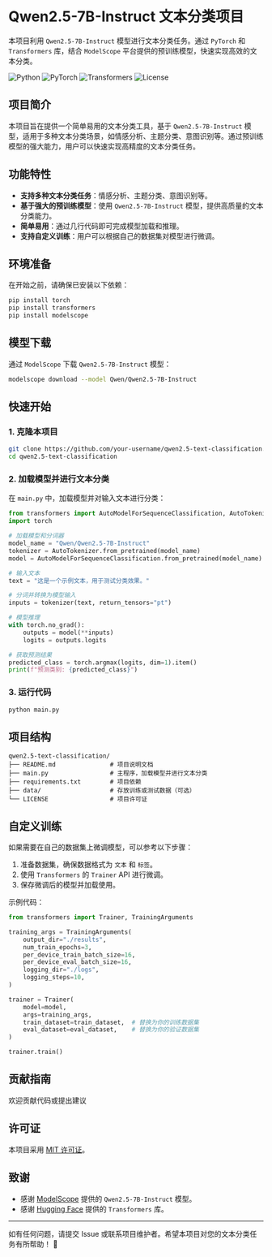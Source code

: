 # Qwen2.5-7B-Instruct 文本分类项目

本项目利用 `Qwen2.5-7B-Instruct` 模型进行文本分类任务。通过 `PyTorch` 和 `Transformers` 库，结合 `ModelScope` 平台提供的预训练模型，快速实现高效的文本分类。

![Python](https://img.shields.io/badge/Python-3.8%2B-blue)
![PyTorch](https://img.shields.io/badge/PyTorch-2.0%2B-orange)
![Transformers](https://img.shields.io/badge/Transformers-4.30%2B-green)
![License](https://img.shields.io/badge/License-MIT-yellow)

## 项目简介

本项目旨在提供一个简单易用的文本分类工具，基于 `Qwen2.5-7B-Instruct` 模型，适用于多种文本分类场景，如情感分析、主题分类、意图识别等。通过预训练模型的强大能力，用户可以快速实现高精度的文本分类任务。

## 功能特性

- **支持多种文本分类任务**：情感分析、主题分类、意图识别等。
- **基于强大的预训练模型**：使用 `Qwen2.5-7B-Instruct` 模型，提供高质量的文本分类能力。
- **简单易用**：通过几行代码即可完成模型加载和推理。
- **支持自定义训练**：用户可以根据自己的数据集对模型进行微调。

## 环境准备

在开始之前，请确保已安装以下依赖：

```bash
pip install torch
pip install transformers
pip install modelscope
```

## 模型下载

通过 `ModelScope` 下载 `Qwen2.5-7B-Instruct` 模型：

```bash
modelscope download --model Qwen/Qwen2.5-7B-Instruct
```

## 快速开始

### 1. 克隆本项目

```bash
git clone https://github.com/your-username/qwen2.5-text-classification.git
cd qwen2.5-text-classification
```

### 2. 加载模型并进行文本分类

在 `main.py` 中，加载模型并对输入文本进行分类：

```python
from transformers import AutoModelForSequenceClassification, AutoTokenizer
import torch

# 加载模型和分词器
model_name = "Qwen/Qwen2.5-7B-Instruct"
tokenizer = AutoTokenizer.from_pretrained(model_name)
model = AutoModelForSequenceClassification.from_pretrained(model_name)

# 输入文本
text = "这是一个示例文本，用于测试分类效果。"

# 分词并转换为模型输入
inputs = tokenizer(text, return_tensors="pt")

# 模型推理
with torch.no_grad():
    outputs = model(**inputs)
    logits = outputs.logits

# 获取预测结果
predicted_class = torch.argmax(logits, dim=1).item()
print(f"预测类别: {predicted_class}")
```

### 3. 运行代码

```bash
python main.py
```

## 项目结构

```
qwen2.5-text-classification/
├── README.md               # 项目说明文档
├── main.py                 # 主程序，加载模型并进行文本分类
├── requirements.txt        # 项目依赖
├── data/                   # 存放训练或测试数据（可选）
└── LICENSE                 # 项目许可证
```

## 自定义训练

如果需要在自己的数据集上微调模型，可以参考以下步骤：

1. 准备数据集，确保数据格式为 `文本` 和 `标签`。
2. 使用 `Transformers` 的 `Trainer` API 进行微调。
3. 保存微调后的模型并加载使用。

示例代码：

```python
from transformers import Trainer, TrainingArguments

training_args = TrainingArguments(
    output_dir="./results",
    num_train_epochs=3,
    per_device_train_batch_size=16,
    per_device_eval_batch_size=16,
    logging_dir="./logs",
    logging_steps=10,
)

trainer = Trainer(
    model=model,
    args=training_args,
    train_dataset=train_dataset,  # 替换为你的训练数据集
    eval_dataset=eval_dataset,    # 替换为你的验证数据集
)

trainer.train()
```

## 贡献指南

欢迎贡献代码或提出建议

## 许可证

本项目采用 [MIT 许可证](LICENSE)。

## 致谢

- 感谢 [ModelScope](https://www.modelscope.cn/) 提供的 `Qwen2.5-7B-Instruct` 模型。
- 感谢 [Hugging Face](https://huggingface.co/) 提供的 `Transformers` 库。

---

如有任何问题，请提交 Issue 或联系项目维护者。希望本项目对您的文本分类任务有所帮助！ 🚀
